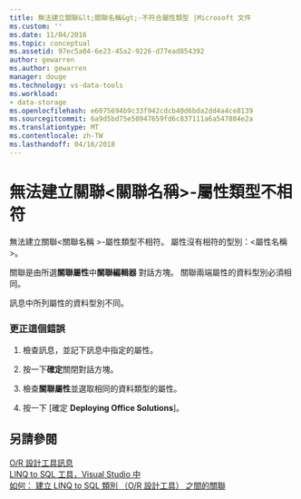 ```yaml
---
title: 無法建立關聯&lt;關聯名稱&gt;-不符合屬性類型 |Microsoft 文件
ms.custom: ''
ms.date: 11/04/2016
ms.topic: conceptual
ms.assetid: 97ec5a04-6e23-45a2-9226-d77ead854392
author: gewarren
ms.author: gewarren
manager: douge
ms.technology: vs-data-tools
ms.workload:
- data-storage
ms.openlocfilehash: e6075694b9c33f942cdcb40d6bda2dd4a4ce8139
ms.sourcegitcommit: 6a9d5bd75e50947659fd6c837111a6a547884e2a
ms.translationtype: MT
ms.contentlocale: zh-TW
ms.lasthandoff: 04/16/2018
---
```

# <a name="cannot-create-an-association-ltassociation-namegt---property-types-do-not-match"></a>無法建立關聯&lt;關聯名稱&gt;-屬性類型不相符
無法建立關聯\<關聯名稱 >-屬性類型不相符。 屬性沒有相符的型別：\<屬性名稱 >。  
  
 關聯是由所選**關聯屬性**中**關聯編輯器** 對話方塊。 關聯兩端屬性的資料型別必須相同。  
  
 訊息中所列屬性的資料型別不同。  
  
### <a name="to-correct-this-error"></a>更正這個錯誤  
  
1.  檢查訊息，並記下訊息中指定的屬性。  
  
2.  按一下**確定**關閉對話方塊。  
  
3.  檢查**關聯屬性**並選取相同的資料類型的屬性。  
  
4.  按一下 [確定 **Deploying Office Solutions**]。  
  
## <a name="see-also"></a>另請參閱
[O/R 設計工具訊息](../data-tools/o-r-designer-messages.md)  
[LINQ to SQL 工具，Visual Studio 中](../data-tools/linq-to-sql-tools-in-visual-studio2.md)  
[如何： 建立 LINQ to SQL 類別 （O/R 設計工具） 之間的關聯](../data-tools/how-to-create-an-association-relationship-between-linq-to-sql-classes-o-r-designer.md) 